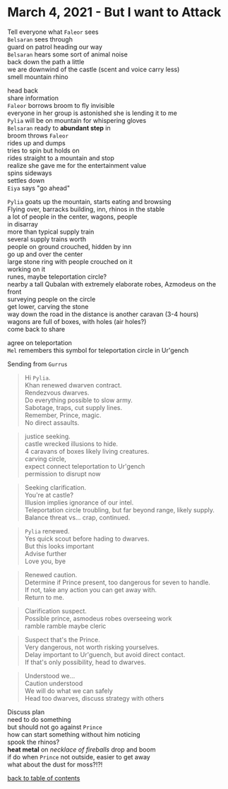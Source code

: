 # March 4, 2021 - But I want to Attack

Tell everyone what `Faleor` sees  
`Belsaran` sees through  
guard on patrol heading our way  
`Belsaran` hears some sort of animal noise  
back down the path a little  
we are downwind of the castle (scent and voice carry less)  
smell mountain rhino  

head back  
share information  
`Faleor` borrows broom to fly invisible  
everyone in her group is astonished she is lending it to me  
`Pylia` will be on mountain for whispering gloves  
`Belsaran` ready to **abundant step** in  
broom throws `Faleor`  
rides up and dumps  
tries to spin but holds on  
rides straight to a mountain and stop  
realize she gave me for the entertainment value  
spins sideways  
settles down  
`Eiya` says "go ahead"  

`Pylia` goats up the mountain, starts eating and browsing  
Flying over, barracks building, inn, rhinos in the stable  
a lot of people in the center, wagons, people  
in disarray  
more than typical supply train  
several supply trains worth  
people on ground crouched, hidden by inn  
go up and over the center  
large stone ring with people crouched on it  
working on it  
runes, maybe teleportation circle?  
nearby a tall Qubalan with extremely elaborate robes, Azmodeus on the front  
surveying people on the circle  
get lower, carving the stone  
way down the road in the distance is another caravan (3-4 hours)  
wagons are full of boxes, with holes (air holes?)  
come back to share  

agree on teleportation  
`Mel` remembers this symbol for teleportation circle in Ur'gench  

Sending from `Gurrus`  
> Hi `Pylia`.  
> Khan renewed dwarven contract.  
> Rendezvous dwarves.  
> Do everything possible to slow army.  
> Sabotage, traps, cut supply lines.  
> Remember, Prince, magic.  
> No direct assaults.  

> justice seeking.  
> castle wrecked illusions to hide.  
> 4 caravans of boxes likely living creatures.  
> carving circle,  
> expect connect teleportation to Ur'gench  
> permission to disrupt now  

> Seeking clarification.  
> You're at castle?  
> Illusion implies ignorance of our intel.  
> Teleportation circle troubling, but far beyond range, likely supply.  
> Balance threat vs... crap, continued.  

> `Pylia` renewed.  
> Yes quick scout before hading to dwarves.  
> But this looks important  
> Advise further  
> Love you, bye  

> Renewed caution.  
> Determine if Prince present, too dangerous for seven to handle.  
> If not, take any action you can get away with.  
> Return to me.  

> Clarification suspect.  
> Possible prince, asmodeus robes overseeing work  
> ramble ramble maybe cleric  

> Suspect that's the Prince.  
> Very dangerous, not worth risking yourselves.  
> Delay important to Ur'guench, but avoid direct contact.  
> If that's only possibility, head to dwarves.  

> Understood we...  
> Caution understood  
> We will do what we can safely  
> Head too dwarves, discuss strategy with others  

Discuss plan  
need to do something  
but should not go against `Prince`  
how can start something without him noticing  
spook the rhinos?  
**heat metal** on _necklace of fireballs_ drop and boom  
if do when `Prince` not outside, easier to get away  
what about the dust for moss?!?!  

[back to table of contents](/sessions/README.md)
